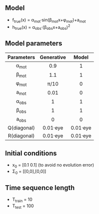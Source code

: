 ## Model
- f<sub>true</sub>(x) = &alpha;<sub>mot</sub>·sin(&beta;<sub>mot</sub>x+&phi;<sub>mot</sub>)+a<sub>mot</sub>
- h<sub>true</sub>(x) = &alpha;<sub>obs</sub>·(&beta;<sub>obs</sub>x+a<sub>obs</sub>)<sup>2

## Model parameters
|Parameters             |Generative | Model 
|:-----------------:|:-------------:|:--------------:
|&alpha;<sub>mot</sub>  | 0.9       |1
|&beta;<sub>mot</sub>   | 1.1       |1
|&phi;<sub>mot</sub>    | &pi;/10   |0
|a<sub>mot</sub>        | 0.01      |0
|&alpha;<sub>obs</sub>  | 1         |1
|&beta;<sub>obs</sub>   | 1         |1
|a<sub>obs</sub>        | 0         |0
|Q(diagonal)            |0.01·eye   |0.01·eye          
|R(diagonal)            |0.01·eye   |0.01·eye

## Initial conditions
- x<sub>0</sub> = [0.1 0.1] (to avoid no evolution error)
- &Sigma;<sub>0</sub> = [[0,0],[0,0]]

## Time sequence length
- T<sub>train</sub> = 10
- T<sub>test</sub> = 100